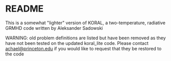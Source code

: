 # README #

This is a somewhat "lighter" version of KORAL, a two-temperature, radiative GRMHD code written by Aleksander Sadowski

WARNING: old problem definitions are listed but have been removed as they have not been tested on the updated koral_lite code.
Please contact achael@princeton.edu if you would like to request that they be restored to the code
